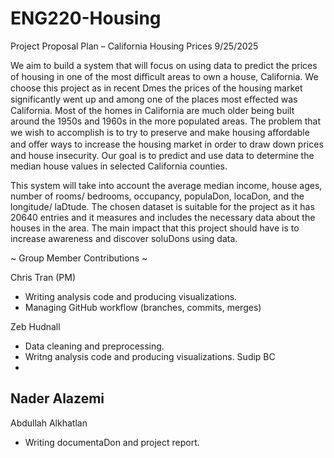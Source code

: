 # ENG220-Housing

Project Proposal Plan – California Housing Prices 9/25/2025

  We aim to build a system that will focus on using data to predict the prices of housing in
one of the most diﬃcult areas to own a house, California. We choose this project as in recent
Dmes the prices of the housing market significantly went up and among one of the places most
eﬀected was California. Most of the homes in California are much older being built around the
1950s and 1960s in the more populated areas. The problem that we wish to accomplish is to try
to preserve and make housing aﬀordable and oﬀer ways to increase the housing market in order
to draw down prices and house insecurity. Our goal is to predict and use data to determine the
median house values in selected California counties.

  This system will take into account the average median income, house ages, number of
rooms/ bedrooms, occupancy, populaDon, locaDon, and the longitude/ laDtude. The chosen
dataset is suitable for the project as it has 20640 entries and it measures and includes the
necessary data about the houses in the area. The main impact that this project should have is to
increase awareness and discover soluDons using data.

~ Group Member Contributions ~ 

Chris Tran (PM) 
- Writing analysis code and producing visualizations.
- Managing GitHub workflow (branches, commits, merges)
  
Zeb Hudnall 
- Data cleaning and preprocessing.
- Writng analysis code and producing visualizations.
Sudip BC 
-
Nader Alazemi 
-
Abdullah Alkhatlan 
- Writing documentaDon and project report.
